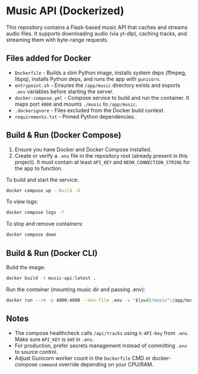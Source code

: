 # Music API (Dockerized)

This repository contains a Flask-based music API that caches and streams audio files. It supports downloading audio (via yt-dlp), caching tracks, and streaming them with byte-range requests.

## Files added for Docker

- `Dockerfile` - Builds a slim Python image, installs system deps (ffmpeg, libpq), installs Python deps, and runs the app with `gunicorn`.
- `entrypoint.sh` - Ensures the `/app/music` directory exists and exports `.env` variables before starting the server.
- `docker-compose.yml` - Compose service to build and run the container. It maps port `4000` and mounts `./music` to `/app/music`.
- `.dockerignore` - Files excluded from the Docker build context.
- `requirements.txt` - Pinned Python dependencies.

## Build & Run (Docker Compose)

1. Ensure you have Docker and Docker Compose installed.
2. Create or verify a `.env` file in the repository root (already present in this project). It must contain at least `API_KEY` and `NEON_CONNECTION_STRING` for the app to function.

To build and start the service:

```bash
docker compose up --build -d
```

To view logs:

```bash
docker compose logs -f
```

To stop and remove containers:

```bash
docker compose down
```

## Build & Run (Docker CLI)

Build the image:

```bash
docker build -t music-api:latest .
```

Run the container (mounting music dir and passing .env):

```bash
docker run --rm -p 4000:4000 --env-file .env -v "$(pwd)/music":/app/music --name music-api music-api:latest
```

## Notes

- The compose healthcheck calls `/api/tracks` using `X-API-Key` from `.env`. Make sure `API_KEY` is set in `.env`.
- For production, prefer secrets management instead of committing `.env` to source control.
- Adjust Gunicorn worker count in the `Dockerfile` CMD or docker-compose `command` override depending on your CPU/RAM.
